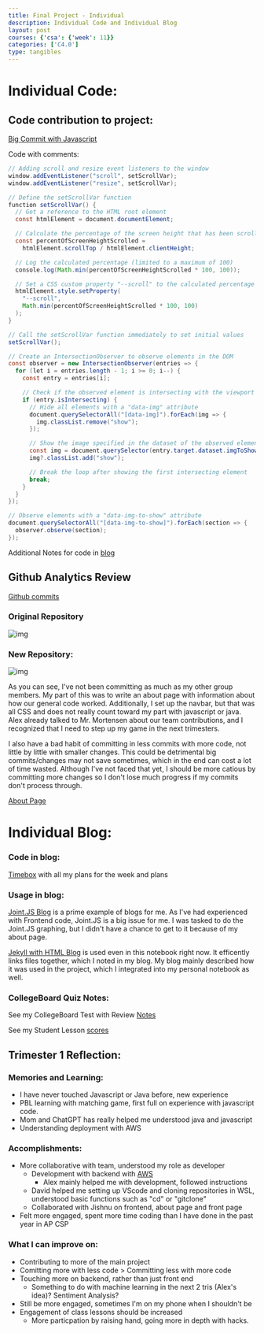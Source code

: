 ```yaml
---
title: Final Project - Individual
description: Individual Code and Individual Blog
layout: post
courses: {'csa': {'week': 11}}
categories: ['C4.0']
type: tangibles
---
```


# Individual Code:

## Code contribution to project:
[Big Commit with Javascript](https://github.com/CSA-Tri-1/DADDiJkstra-frontend/commit/9f0839c50ab759228ba573c35cd5d5cb2eeb411e)

Code with comments: 


```java
// Adding scroll and resize event listeners to the window
window.addEventListener("scroll", setScrollVar);
window.addEventListener("resize", setScrollVar);

// Define the setScrollVar function
function setScrollVar() {
  // Get a reference to the HTML root element
  const htmlElement = document.documentElement;

  // Calculate the percentage of the screen height that has been scrolled
  const percentOfScreenHeightScrolled =
    htmlElement.scrollTop / htmlElement.clientHeight;

  // Log the calculated percentage (limited to a maximum of 100)
  console.log(Math.min(percentOfScreenHeightScrolled * 100, 100));

  // Set a CSS custom property "--scroll" to the calculated percentage
  htmlElement.style.setProperty(
    "--scroll",
    Math.min(percentOfScreenHeightScrolled * 100, 100)
  );
}

// Call the setScrollVar function immediately to set initial values
setScrollVar();

// Create an IntersectionObserver to observe elements in the DOM
const observer = new IntersectionObserver(entries => {
  for (let i = entries.length - 1; i >= 0; i--) {
    const entry = entries[i];

    // Check if the observed element is intersecting with the viewport
    if (entry.isIntersecting) {
      // Hide all elements with a "data-img" attribute
      document.querySelectorAll("[data-img]").forEach(img => {
        img.classList.remove("show");
      });

      // Show the image specified in the dataset of the observed element
      const img = document.querySelector(entry.target.dataset.imgToShow);
      img?.classList.add("show");

      // Break the loop after showing the first intersecting element
      break;
    }
  }
});

// Observe elements with a "data-img-to-show" attribute
document.querySelectorAll("[data-img-to-show]").forEach(section => {
  observer.observe(section);
});
```

Additional Notes for code in [blog]({{site.baseurl}}/c4.0/2023/10/20/Javascript-Project-Code.html)


## Github Analytics Review
[Github commits](https://github.com/Pitsco)

### Original Repository

![img](https://media.discordapp.net/attachments/934591169885790290/1170861289564798996/image.png?ex=655a948c&is=65481f8c&hm=848360be36823312e084a93244e31559b850c030d031f67c7215a6af62fb370a&=&width=423&height=425)

### New Repository:
![img](https://media.discordapp.net/attachments/934591169885790290/1170861700975706112/image.png?ex=655a94ef&is=65481fef&hm=934eca6ae5242b2184370a1db38d3ba99866a7235eed6d97bb020c85cb43d448&=&width=425&height=425)

As you can see, I've not been committing as much as my other group members. My part of this was to write an about page with information about how our general code worked. Additionally, I set up the navbar, but that was all CSS and does not really count toward my part with javascript or java. Alex already talked to Mr. Mortensen about our team contributions, and I recognized that I need to step up my game in the next trimesters.

I also have a bad habit of committing in less commits with more code, not little by little with smaller changes. This could be detrimental big commits/changes may not save sometimes, which in the end can cost a lot of time wasted. Although I've not faced that yet, I should be more catious by committing more changes so I don't lose much progress if my commits don't process through.

[About Page](https://csa-tri-1.github.io/DADDiJkstra-frontend/pages/about)

# Individual Blog:

### Code in blog:
[Timebox]({{site.baseurl}}/csa) with all my plans for the week and plans

### Usage in blog: 
[Joint.JS Blog]({{site.baseurl}}/c4.0/2023/11/02/JointJS-blog.html) is a prime example of blogs for me. As I've had experienced with Frontend code, Joint.JS is a big issue for me. I was tasked to do the Joint.JS graphing, but I didn't have a chance to get to it because of my about page.

[Jekyll with HTML Blog]({{sit.baseurl}}/c4.0/2023/10/29/Jekyll-Notes.html) is used even in this notebook right now. It efficently links files together, which I noted in my blog. My blog mainly described how it was used in the project, which I integrated into my personal notebook as well.


### CollegeBoard Quiz Notes:
See my CollegeBoard Test with Review [Notes]({{site.baseurl}}/c4.0/2023/11/05/CollegeBoard-Practice-Test.html)

See my Student Lesson [scores]({{site.baseurl}}/c4.0/2023/11/05/Student-Lessons-Grading.html)

## Trimester 1 Reflection:

### Memories and Learning:
- I have never touched Javascript or Java before, new experience
- PBL learning with matching game, first full on experience with javascript code.
- Mom and ChatGPT has really helped me understood java and javascript
- Understanding deployment with AWS

### Accomplishments:
- More collaborative with team, understood my role as developer
    - Development with backend with [AWS](https://nighthawkcoders.github.io/teacher//c7.0/c7.1/c7.2/2023/09/27/aws-deployment_IPYNB_2_.html)
        - Alex mainly helped me with development, followed instructions
    - David helped me setting up VScode and cloning repositories in WSL, understood basic functions such as "cd" or "gitclone"
    - Collaborated with Jishnu on frontend, about page and front page
- Felt more engaged, spent more time coding than I have done in the past year in AP CSP

### What I can improve on:
- Contributing to more of the main project
- Comitting more with less code > Committing less with more code
- Touching more on backend, rather than just front end
    - Something to do with machine learning in the next 2 tris (Alex's idea)? Sentiment Analysis?
- Still be more engaged, sometimes I'm on my phone when I shouldn't be
- Engagement of class lessons should be increased
    - More particpation by raising hand, going more in depth with hacks.


